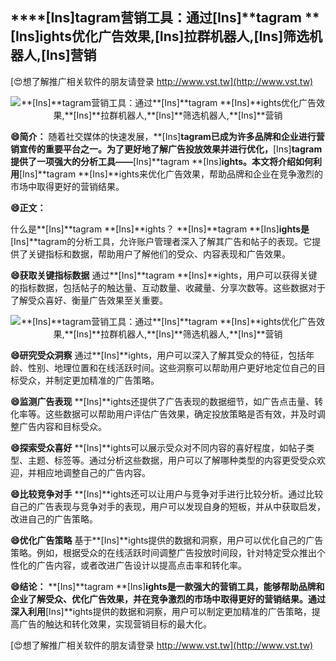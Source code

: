 ## ****[Ins]**tagram营销工具：通过**[Ins]**tagram **[Ins]**ights优化广告效果,**[Ins]**拉群机器人,**[Ins]**筛选机器人,**[Ins]**营销**

[😍想了解推广相关软件的朋友请登录 http://www.vst.tw](http://www.vst.tw)

 <center><img src="https://vst.tw/MP4/tuiguang/png/7.png" alt="**[Ins]**tagram营销工具：通过**[Ins]**tagram **[Ins]**ights优化广告效果,**[Ins]**拉群机器人,**[Ins]**筛选机器人,**[Ins]**营销"></center>

**😄简介：**
随着社交媒体的快速发展，**[Ins]**tagram已成为许多品牌和企业进行营销宣传的重要平台之一。为了更好地了解广告投放效果并进行优化，**[Ins]**tagram提供了一项强大的分析工具——**[Ins]**tagram **[Ins]**ights。本文将介绍如何利用**[Ins]**tagram **[Ins]**ights来优化广告效果，帮助品牌和企业在竞争激烈的市场中取得更好的营销结果。

**😄正文：**

什么是**[Ins]**tagram **[Ins]**ights？
**[Ins]**tagram **[Ins]**ights是**[Ins]**tagram的分析工具，允许账户管理者深入了解其广告和帖子的表现。它提供了关键指标和数据，帮助用户了解他们的受众、内容表现和广告效果。

**😄获取关键指标数据**
通过**[Ins]**tagram **[Ins]**ights，用户可以获得关键的指标数据，包括帖子的触达量、互动数量、收藏量、分享次数等。这些数据对于了解受众喜好、衡量广告效果至关重要。

 <center><img src="https://vst.tw/MP4/tuiguang/png/3.png" alt="**[Ins]**tagram营销工具：通过**[Ins]**tagram **[Ins]**ights优化广告效果,**[Ins]**拉群机器人,**[Ins]**筛选机器人,**[Ins]**营销"></center>

**😄研究受众洞察**
通过**[Ins]**ights，用户可以深入了解其受众的特征，包括年龄、性别、地理位置和在线活跃时间。这些洞察可以帮助用户更好地定位自己的目标受众，并制定更加精准的广告策略。

**😄监测广告表现**
**[Ins]**ights还提供了广告表现的数据细节，如广告点击量、转化率等。这些数据可以帮助用户评估广告效果，确定投放策略是否有效，并及时调整广告内容和目标受众。

**😄探索受众喜好**
**[Ins]**ights可以展示受众对不同内容的喜好程度，如帖子类型、主题、标签等。通过分析这些数据，用户可以了解哪种类型的内容更受受众欢迎，并相应地调整自己的广告内容。

**😄比较竞争对手**
**[Ins]**ights还可以让用户与竞争对手进行比较分析。通过比较自己的广告表现与竞争对手的表现，用户可以发现自身的短板，并从中获取启发，改进自己的广告策略。

**😄优化广告策略**
基于**[Ins]**ights提供的数据和洞察，用户可以优化自己的广告策略。例如，根据受众的在线活跃时间调整广告投放时间段，针对特定受众推出个性化的广告内容，或者改进广告设计以提高点击率和转化率。

**😄结论：**
**[Ins]**tagram **[Ins]**ights是一款强大的营销工具，能够帮助品牌和企业了解受众、优化广告效果，并在竞争激烈的市场中取得更好的营销结果。通过深入利用**[Ins]**ights提供的数据和洞察，用户可以制定更加精准的广告策略，提高广告的触达和转化效果，实现营销目标的最大化。

[😍想了解推广相关软件的朋友请登录 http://www.vst.tw](http://www.vst.tw)



